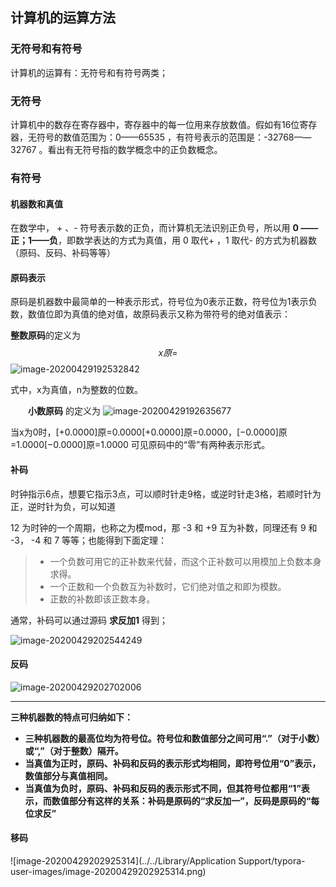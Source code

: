 

## 计算机的运算方法

### 无符号和有符号

计算机的运算有：无符号和有符号两类；

### 无符号

计算机中的数存在寄存器中，寄存器中的每一位用来存放数值。假如有16位寄存器，无符号的数值范围为：0——65535 ，有符号表示的范围是：-32768——32767 。看出有无符号指的数学概念中的正负数概念。

### 有符号

#### 机器数和真值

在数学中， + 、-  符号表示数的正负，而计算机无法识别正负号，所以用 **0 ——正；1——负**，即数学表达的方式为真值，用 0 取代+ ，1 取代- 的方式为机器数（原码、反码、补码等等）

#### 原码表示

原码是机器数中最简单的一种表示形式，符号位为0表示正数，符号位为1表示负数，数值位即为真值的绝对值，故原码表示又称为带符号的绝对值表示：

**整数原码**的定义为
$$
x 原 =
$$
![image-20200429192532842](https://tva1.sinaimg.cn/large/007S8ZIlgy1ggwbsjgs9oj30fo03kjrr.jpg)

式中，x为真值，n为整数的位数。

  **小数原码** 的定义为
![image-20200429192635677](https://tva1.sinaimg.cn/large/007S8ZIlgy1ggwbspg41xj30fi02q74k.jpg)
  

当x为0时，[+0.0000]原=0.0000[+0.0000]原=0.0000，[−0.0000]原=1.0000[−0.0000]原=1.0000
可见原码中的“零”有两种表示形式。

#### 补码

时钟指示6点，想要它指示3点，可以顺时针走9格，或逆时针走3格，若顺时针为正，逆时针为负，可以知道

12 为时钟的一个周期，也称之为模mod，那 -3 和 +9 互为补数，同理还有 9 和 -3， -4 和 7 等等；也能得到下面定理：

> - 一个负数可用它的正补数来代替，而这个正补数可以用模加上负数本身求得。
> - 一个正数和一个负数互为补数时，它们绝对值之和即为模数。
> - 正数的补数即该正数本身。

通常，补码可以通过源码 **求反加1** 得到；

![image-20200429202544249](https://tva1.sinaimg.cn/large/007S8ZIlgy1ggwbsesg66j317o0n4wo3.jpg)

#### 反码

![image-20200429202702006](https://tva1.sinaimg.cn/large/007S8ZIlgy1ggwbs8vy58j318m0ogqca.jpg)

------

**三种机器数的特点可归纳如下：**

- **三种机器数的最高位均为符号位。符号位和数值部分之间可用“.”（对于小数）或“,”（对于整数）隔开。**
- **当真值为正时，原码、补码和反码的表示形式均相同，即符号位用“0”表示，数值部分与真值相同。**
- **当真值为负时，原码、补码和反码的表示形式不同，但其符号位都用“1”表示，而数值部分有这样的关系：补码是原码的“求反加一”，反码是原码的“每位求反”**

#### 移码

![image-20200429202925314](../../Library/Application Support/typora-user-images/image-20200429202925314.png)

